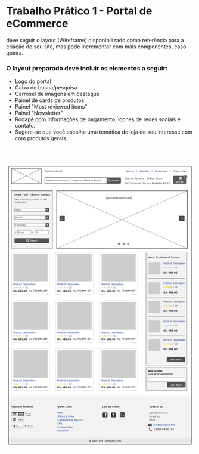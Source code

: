 # Trabalho Prático 1 - Portal de eCommerce


deve seguir o layout (Wireframe) disponibilizado como referência para a criação do seu site, mas pode incrementar com mais componentes, caso queira.

### O layout preparado deve incluir os elementos a seguir: 
* Logo do portal 
* Caixa de busca/pesquisa
* Carrosel de imagens em destaque
* Painel de cards de produtos
* Painel "Most reviewed items"
* Painel "Newsletter"
* Rodapé com informações de pagamento, ícones de redes sociais e contato.
* Sugere-se que você escolha uma temática de loja do seu interesse com com produtos gerais.

<br/>
<br/>

![Wireframe a ser seguido para a implementação do trabalho](https://github.com/PedroHenAssuncao/PUC/blob/main/DIW/Trabalho_EComerce/wireframe-ecommerce.png?raw=true)
